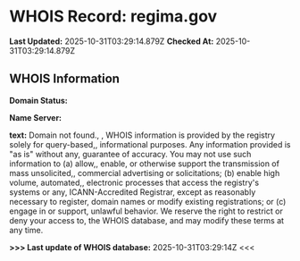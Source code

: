 # WHOIS Record: regima.gov

**Last Updated:** 2025-10-31T03:29:14.879Z
**Checked At:** 2025-10-31T03:29:14.879Z

## WHOIS Information

**Domain Status:** 

**Name Server:** 

**text:** Domain not found., , WHOIS information is provided by the registry solely for query-based,, informational purposes. Any information provided is "as is" without any, guarantee of accuracy. You may not use such information to (a) allow,, enable, or otherwise support the transmission of mass unsolicited,, commercial advertising or solicitations; (b) enable high volume, automated,, electronic processes that access the registry's systems or any, ICANN-Accredited Registrar, except as reasonably necessary to register, domain names or modify existing registrations; or (c) engage in or support, unlawful behavior. We reserve the right to restrict or deny your access to, the WHOIS database, and may modify these terms at any time.

**>>> Last update of WHOIS database:** 2025-10-31T03:29:14Z <<<

